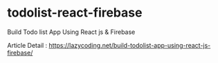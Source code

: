 # todolist-react-firebase
Build Todo list App Using React js &amp; Firebase

Article Detail : https://lazycoding.net/build-todolist-app-using-react-js-firebase/
